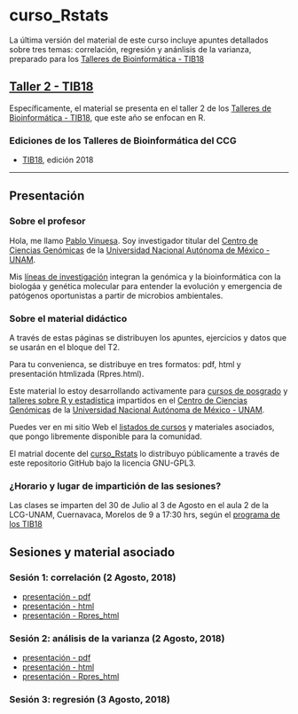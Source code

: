# curso_Rstats
La última versión del material de este curso incluye apuntes detallados sobre tres temas: correlaci&oacute;n, regresi&oacute;n y an&aacute;nlisis de la varianza, preparado para los [Talleres de Bioinform&aacute;tica - TIB18](http://congresos.nnb.unam.mx/TIB2018)

## [Taller 2 - TIB18](http://congresos.nnb.unam.mx/TIB2018/t2-analisis-exploratorio-y-estadistico-de-datos-biologicos-usando-r/)
Específicamente, el material se presenta en el taller 2 de los [Talleres de Bioinform&aacute;tica - TIB18](http://congresos.nnb.unam.mx/TIB2018), que este a&ntilde;o se enfocan en R.

### Ediciones de los Talleres de Bioinformática del CCG
- [TIB18](http://congresos.nnb.unam.mx/TIB2018), edición 2018

***
 
## Presentaci&oacute;n

### Sobre el profesor
Hola, me llamo [Pablo Vinuesa](http://www.ccg.unam.mx/~vinuesa/). Soy investigador titular del 
[Centro de Ciencias Gen&oacute;micas](http://www.ccg.unam.mx) de la 
[Universidad Nacional Aut&oacute;noma de M&eacute;xico - UNAM](http://www.unam.mx/).

Mis [l&iacute;neas de investigaci&oacute;n](http://www.ccg.unam.mx/~vinuesa/research.html) 
integran la gen&oacute;mica y la bioinform&aacute;tica con la biolog&aacute;a y gen&eacute;tica molecular para entender 
la evoluci&oacute;n y emergencia de pat&oacute;genos oportunistas a partir de microbios ambientales.

### Sobre el material did&aacute;ctico
A trav&eacute;s de estas p&aacute;ginas se distribuyen los apuntes, ejercicios y datos que se usar&aacute;n en el bloque del T2.

Para tu convenienca, se distribuye en tres formatos: pdf, html y presentaci&oacute;n htmlizada (Rpres.html).

Este material lo estoy desarrollando activamente para [cursos de posgrado]() y [talleres sobre R y estadística](http://congresos.nnb.unam.mx/TIB2018) impartidos en el [Centro de Ciencias Gen&oacute;micas](https://www.ccg.unam.mx/) de la [Universidad Nacional Aut&oacute;noma de M&eacute;xico - UNAM](https://www.unam.mx/). 

Puedes ver en mi sitio Web el [listados de cursos](http://www.ccg.unam.mx/~vinuesa/cursos.html) y materiales asociados, que pongo libremente disponible para la comunidad.
  
El matrial docente del [curso_Rstats](https://github.com/vinuesa/curso_Rstats) lo distribuyo p&uacute;blicamente a trav&eacute;s de este repositorio GitHub bajo la licencia GNU-GPL3. 

### ¿Horario y lugar de impartici&oacute;n de las sesiones?
Las clases se imparten del 30 de Julio al 3 de Agosto en el aula 2 de la LCG-UNAM, Cuernavaca, Morelos
de 9 a 17:30 hrs, seg&uacute;n el [programa de los TIB18](http://congresos.nnb.unam.mx/TIB2018/programa/)

## Sesiones y material asociado

### Sesi&oacute;n 1: correlaci&oacute;n (2 Agosto, 2018)
- [presentaci&oacute;n - pdf](https://github.com/vinuesa/curso_Rstats/blob/master/docs/Correlacion.pdf)
- [presentaci&oacute;n - html](https://github.com/vinuesa/curso_Rstats/blob/master/docs//Correlacion.html)
- [presentaci&oacute;n - Rpres_html](https://github.com/vinuesa/curso_Rstats/blob/master/docs/correlacion_Rpres.html)

### Sesi&oacute;n 2: an&aacute;lisis de la varianza (2 Agosto, 2018) 
- [presentaci&oacute;n - pdf](https://github.com/vinuesa/curso_Rstats/blob/master/docs/ANOVA.pdf)
- [presentaci&oacute;n - html](https://github.com/vinuesa/curso_Rstats/blob/master/docs/ANOVA.html)
- [presentaci&oacute;n - Rpres_html](https://github.com/vinuesa/curso_Rstats/blob/master/docs/ANOVA_Rpres.html)

### Sesi&oacute;n 3: regresi&oacute;n (3 Agosto, 2018)

